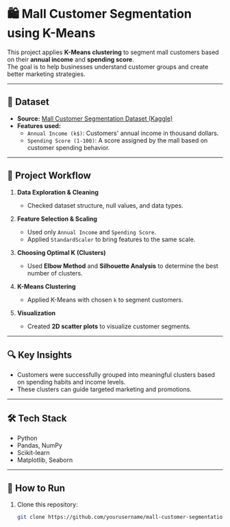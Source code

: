 # 🛍️ Mall Customer Segmentation using K-Means

This project applies **K-Means clustering** to segment mall customers based on their **annual income** and **spending score**.  
The goal is to help businesses understand customer groups and create better marketing strategies.

---

## 📂 Dataset
- **Source:** [Mall Customer Segmentation Dataset (Kaggle)](https://www.kaggle.com/vjchoudhary7/customer-segmentation-tutorial-in-python)
- **Features used:**
  - `Annual Income (k$)`: Customers' annual income in thousand dollars.
  - `Spending Score (1-100)`: A score assigned by the mall based on customer spending behavior.

---

## 🧾 Project Workflow

1. **Data Exploration & Cleaning**  
   - Checked dataset structure, null values, and data types.

2. **Feature Selection & Scaling**  
   - Used only `Annual Income` and `Spending Score`.
   - Applied `StandardScaler` to bring features to the same scale.

3. **Choosing Optimal K (Clusters)**  
   - Used **Elbow Method** and **Silhouette Analysis** to determine the best number of clusters.

4. **K-Means Clustering**  
   - Applied K-Means with chosen `k` to segment customers.

5. **Visualization**  
   - Created **2D scatter plots** to visualize customer segments.

---

## 🔍 Key Insights
- Customers were successfully grouped into meaningful clusters based on spending habits and income levels.
- These clusters can guide targeted marketing and promotions.

---

## 🛠️ Tech Stack
- Python
- Pandas, NumPy
- Scikit-learn
- Matplotlib, Seaborn

---

## 📜 How to Run
1. Clone this repository:
   ```bash
   git clone https://github.com/yourusername/mall-customer-segmentation.git
